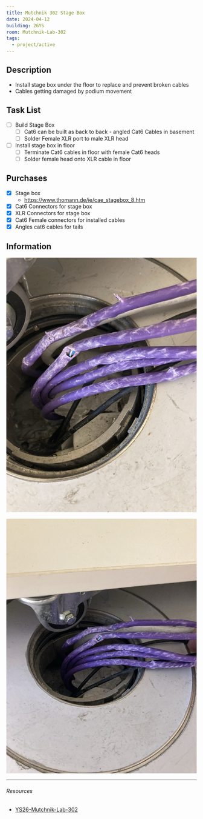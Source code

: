 ```yaml
---
title: Mutchnik 302 Stage Box
date: 2024-04-12
building: 26YS
room: Mutchnik-Lab-302
tags:
  - project/active
---
```


## Description

- Install stage box under the floor to replace and prevent broken cables
- Cables getting damaged by podium movement

## Task List

- [ ] Build Stage Box
	- [ ] Cat6 can be built as back to back - angled Cat6 Cables in basement
	- [ ] Solder Female XLR port to male XLR head
- [ ] Install stage box in floor
	- [ ] Terminate Cat6 cables in floor with female Cat6 heads
	- [ ] Solder female head onto XLR cable in floor

## Purchases
- [x] Stage box
	- https://www.thomann.de/ie/cae_stagebox_8.htm
- [x] Cat6 Connectors for stage box
- [x] XLR Connectors for stage box
- [x] Cat6 Female connectors for installed cables
- [x] Angles cat6 cables for tails

## Information

![ | 200](../04-Archive/Attachments/mutchnik-cable-damage.jpg)

![|200](../04-Archive/Attachments/Mutchnik-Cable-Damage%201.jpg)


---
###### Resources
- [YS26-Mutchnik-Lab-302](../05-Team/03-Rooms/YS26-Mutchnik-Lab-302.md)